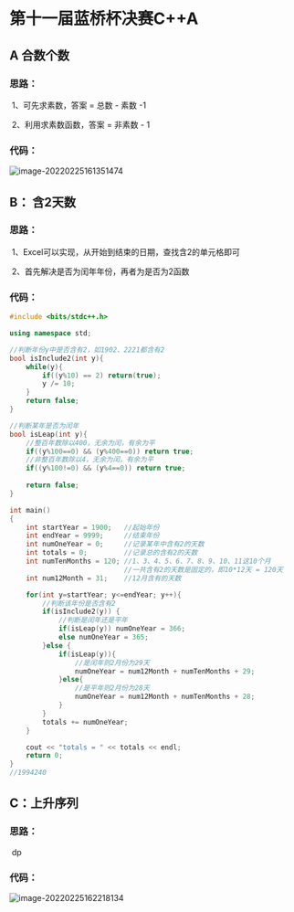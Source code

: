 # 第十一届蓝桥杯决赛C++A

## A  合数个数

### 思路：

​			1、可先求素数，答案 = 总数 - 素数 -1

​			2、利用求素数函数，答案 = 非素数 - 1

### 代码：

![image-20220225161351474](C:\Users\lenovo\AppData\Roaming\Typora\typora-user-images\image-20220225161351474.png)

## B： 含2天数

### 思路：

​			1、Excel可以实现，从开始到结束的日期，查找含2的单元格即可

​			2、首先解决是否为闰年年份，再者为是否为2函数

### 代码：

```c++
#include <bits/stdc++.h>

using namespace std;

//判断年份y中是否含有2，如1902、2221都含有2
bool isInclude2(int y){
    while(y){
        if((y%10) == 2) return(true);
        y /= 10;
    }
    return false;
}

//判断某年是否为闰年
bool isLeap(int y){
    //整百年数除以400，无余为闰，有余为平
    if((y%100==0) && (y%400==0)) return true;
    //非整百年数除以4，无余为闰，有余为平
    if((y%100!=0) && (y%4==0)) return true;
    
    return false;
}

int main()
{
    int startYear = 1900;   //起始年份
    int endYear = 9999;     //结束年份
    int numOneYear = 0;     //记录某年中含有2的天数
    int totals = 0;         //记录总的含有2的天数
    int numTenMonths = 120; //1、3、4、5、6、7、8、9、10、11这10个月
                            //一共含有2的天数是固定的，即10*12天 = 120天
    int num12Month = 31;    //12月含有的天数

    for(int y=startYear; y<=endYear; y++){
        //判断该年份是否含有2
        if(isInclude2(y)) {
            //判断是闰年还是平年
            if(isLeap(y)) numOneYear = 366;
            else numOneYear = 365;
        }else {
            if(isLeap(y)){
                //是闰年则2月份为29天
                numOneYear = num12Month + numTenMonths + 29;
            }else{
                //是平年则2月份为28天
                numOneYear = num12Month + numTenMonths + 28;
            }
        }
        totals += numOneYear;
    }

    cout << "totals = " << totals << endl;
    return 0;
}
//1994240 
```

 			

## C：上升序列

### 思路：

​			dp

### 代码：

![image-20220225162218134](C:\Users\lenovo\AppData\Roaming\Typora\typora-user-images\image-20220225162218134.png)